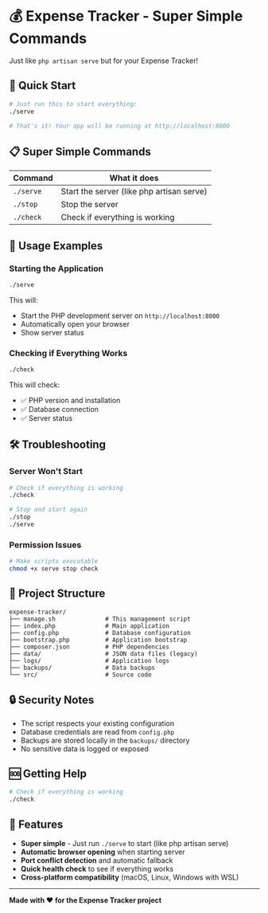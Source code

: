 # 💰 Expense Tracker - Super Simple Commands

Just like `php artisan serve` but for your Expense Tracker!

## 🚀 Quick Start

```bash
# Just run this to start everything:
./serve

# That's it! Your app will be running at http://localhost:8000
```

## 📋 Super Simple Commands

| Command | What it does |
|---------|-------------|
| `./serve` | Start the server (like php artisan serve) |
| `./stop` | Stop the server |
| `./check` | Check if everything is working |

## 🔧 Usage Examples

### Starting the Application
```bash
./serve
```
This will:
- Start the PHP development server on `http://localhost:8000`
- Automatically open your browser
- Show server status

### Checking if Everything Works
```bash
./check
```
This will check:
- ✅ PHP version and installation
- ✅ Database connection
- ✅ Server status

## 🛠️ Troubleshooting

### Server Won't Start
```bash
# Check if everything is working
./check

# Stop and start again
./stop
./serve
```

### Permission Issues
```bash
# Make scripts executable
chmod +x serve stop check
```

## 📁 Project Structure

```
expense-tracker/
├── manage.sh              # This management script
├── index.php              # Main application
├── config.php             # Database configuration
├── bootstrap.php          # Application bootstrap
├── composer.json          # PHP dependencies
├── data/                  # JSON data files (legacy)
├── logs/                  # Application logs
├── backups/               # Data backups
└── src/                   # Source code
```

## 🔒 Security Notes

- The script respects your existing configuration
- Database credentials are read from `config.php`
- Backups are stored locally in the `backups/` directory
- No sensitive data is logged or exposed

## 🆘 Getting Help

```bash
# Check if everything is working
./check
```

## 🎯 Features

- **Super simple** - Just run `./serve` to start (like php artisan serve)
- **Automatic browser opening** when starting server
- **Port conflict detection** and automatic fallback
- **Quick health check** to see if everything works
- **Cross-platform compatibility** (macOS, Linux, Windows with WSL)

---

**Made with ❤️ for the Expense Tracker project**
